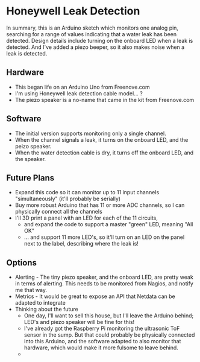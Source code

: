 # Honeywell Leak Detection

In summary, this is an Arduino sketch which monitors one analog pin, searching for a range of values indicating that a water leak has been detected.  Design details include turning on the onboard LED when a leak is detected. And I've added a piezo beeper, so it also makes noise when a leak is detected.

## Hardware

* This began life on an Arduino Uno from Freenove.com
* I'm using Honeywell leak detection cable model... ? 
* The piezo speaker is a no-name that came in the kit from Freenove.com

## Software

* The initial version supports monitoring only a single channel. 
* When the channel signals a leak, it turns on the onboard LED, and the peizo speaker.
* When the water detection cable is dry, it turns off the onboard LED, and the speaker.

## Future Plans

* Expand this code so it can monitor up to 11 input channels "simultaneously" (it'll probably be serially) 
* Buy more robust Arduino that has 11 or more ADC channels, so I can physically connect all the channels
* I'll 3D print a panel with an LED for each of the 11 circuits, 
    * and expand the code to support a master "green" LED, meaning "All OK"
    * ... and support 11 more LED's, so it'll turn on an LED on the panel next to the label, describing where the leak is!

## Options

* Alerting - The tiny piezo speaker, and the onboard LED, are pretty weak in terms of alerting. This needs to be monitored from Nagios, and notify me that way.
* Metrics - It would be great to expose an API that Netdata can be adapted to integrate
* Thinking about the future 
    * One day, I'll want to sell this house, but I'll leave the Arduino behind; LED's and piezo speaker will be fine for this!
    * I've already got the Raspberry Pi monitoring the ultrasonic ToF sensor in the sump.  But that could probably be physically connected into this Arduino, and the software adapted to also monitor that hardware, which would make it more fulsome to leave behind.
    * 
